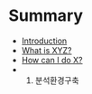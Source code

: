 # Summary

* [Introduction](README.md)
* [What is XYZ?](first-question.md)
* [How can I do X?](second-question.md)
* 1. 분석환경구축


